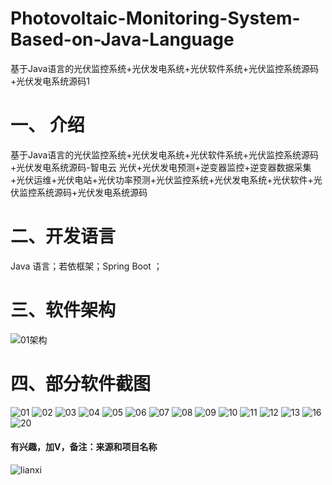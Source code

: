 # Photovoltaic-Monitoring-System-Based-on-Java-Language

基于Java语言的光伏监控系统+光伏发电系统+光伏软件系统+光伏监控系统源码+光伏发电系统源码1

# 一、 介绍
基于Java语言的光伏监控系统+光伏发电系统+光伏软件系统+光伏监控系统源码+光伏发电系统源码-智电云
光伏+光伏发电预测+逆变器监控+逆变器数据采集+光伏运维+光伏电站+光伏功率预测+光伏监控系统+光伏发电系统+光伏软件+光伏监控系统源码+光伏发电系统源码

# 二、开发语言
 Java 语言；若依框架；Spring Boot ；
# 三、软件架构
![01架构](https://github.com/user-attachments/assets/d79293f4-9b66-422f-9025-c78b7be373a9)
# 四、部分软件截图
![01](https://github.com/user-attachments/assets/fb90e86a-92f4-4ae1-9641-8f6ffb8d1fd0)
![02](https://github.com/user-attachments/assets/3a88aa1c-1447-4ba2-a7d9-811052c13df8)
![03](https://github.com/user-attachments/assets/305b7baf-b38a-48e5-b8f4-d948bc65f1e3)
![04](https://github.com/user-attachments/assets/a7f4a785-ecc6-43f4-8f39-e5fa7ca40c7e)
![05](https://github.com/user-attachments/assets/c8b88eba-7f74-4cbd-9ae2-d80c6224e875)
![06](https://github.com/user-attachments/assets/94b36d5c-f305-4f48-b1fd-9055b905aa32)
![07](https://github.com/user-attachments/assets/47fb8c43-e55c-458b-b0db-6a15ae2717ba)
![08](https://github.com/user-attachments/assets/82ed6e69-2ed7-4fb5-a430-75eccac7d7e2)
![09](https://github.com/user-attachments/assets/37cfe0e7-b32d-4366-ac7e-db9d0fcb5b08)
![10](https://github.com/user-attachments/assets/372a3a5e-c48f-40d4-a0ab-9d251958a768)
![11](https://github.com/user-attachments/assets/60091898-923b-4634-99ef-31555460b94f)
![12](https://github.com/user-attachments/assets/f4d822ec-5752-4486-b2da-7bb6658a9bc9)
![13](https://github.com/user-attachments/assets/53b8f9de-534b-4e89-a8d8-ce069fbb1227)
![16](https://github.com/user-attachments/assets/6232aaed-33bf-4f1c-8372-9fbcea6f4760)
![20](https://github.com/user-attachments/assets/11df7482-89cb-4527-8aa0-d87865511990)
#### 有兴趣，加V，备注：来源和项目名称
![lianxi](https://github.com/user-attachments/assets/4a3e17fa-1df3-420a-b8f7-7ea359b405fb)





















